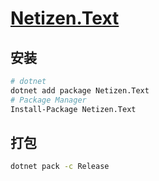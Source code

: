 # [Netizen.Text](https://github.com/chenshenchao/netizen-text)

## 安装

```bash
# dotnet
dotnet add package Netizen.Text
# Package Manager
Install-Package Netizen.Text
```

## 打包

```bash
dotnet pack -c Release
```
